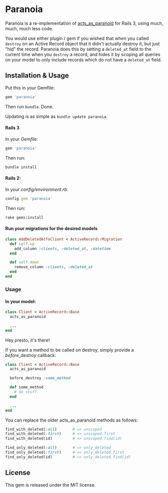 # Paranoia

Paranoia is a re-implementation of [acts\_as\_paranoid](http://github.com/technoweenie/acts_as_paranoid) for Rails 3, using much, much, much less code.

You would use either plugin / gem if you wished that when you called `destroy` on an Active Record object that it didn't actually destroy it, but just "hid" the record. Paranoia does this by setting a `deleted_at` field to the current time when you `destroy` a record, and hides it by scoping all queries on your model to only include records which do not have a `deleted_at` field.

## Installation & Usage

Put this in your Gemfile:

```ruby
gem 'paranoia'
```

Then run `bundle`. Done.

Updating is as simple as `bundle update paranoia`.

#### Rails 3

In your _Gemfile_:

```ruby
gem 'paranoia'
```

Then run:

```shell
bundle install
```

#### Rails 2:

In your _config/environment.rb_:

```ruby
config.gem 'paranoia'
```

Then run:

```shell
rake gems:install
```

#### Run your migrations for the desired models

```ruby
class AddDeletedAtToClient < ActiveRecord::Migration
  def self.up
    add_column :clients, :deleted_at, :datetime
  end

  def self.down
    remove_column :clients, :deleted_at
  end
end
```
    
### Usage

#### In your model:

```ruby
class Client < ActiveRecord::Base
  acts_as_paranoid

  ...
end
```

Hey presto, it's there!

If you want a method to be called on destroy, simply provide a _before\_destroy_ callback:

```ruby
class Client < ActiveRecord::Base
  acts_as_paranoid

  before_destroy :some_method

  def some_method
    # do stuff
  end

  ...
end
```

You can replace the older acts_as_paranoid methods as follows:

```ruby
find_with_deleted(:all)       # => unscoped
find_with_deleted(:first)     # => unscoped.first
find_with_deleted(id)         # => unscoped.find(id)

find_only_deleted(:all)       # => only_deleted
find_only_deleted(:first)     # => only_deleted.first
find_only_deleted(id)         # => only_deleted.find(id)
```

## License

This gem is released under the MIT license.